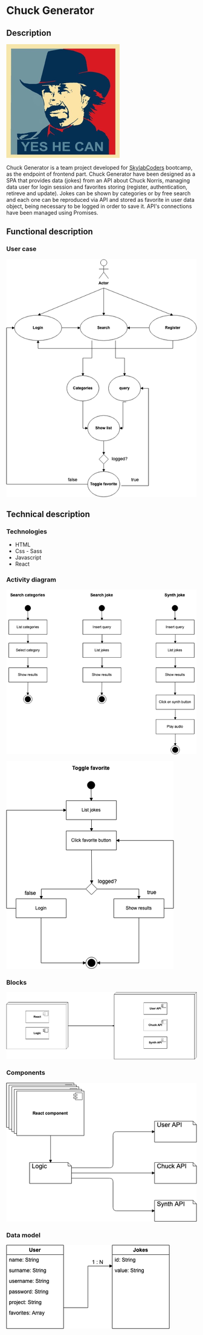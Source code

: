 # Chuck Generator

## Description
![Chuck Norris icon](assets/chuck_icon.png)

Chuck Generator is a team project developed for [SkylabCoders](https://www.skylabcoders.com) bootcamp, as the endpoint of frontend part. Chuck Generator have been designed as a SPA that provides data (jokes) from an API about Chuck Norris, managing data user for login session and favorites storing (register, authentication, retireve and update).
Jokes can be shown by categories or by free search and each one can be reproduced via API and stored as favorite in user data object, being necessary to be logged in order to save it. API's connections have been managed using Promises.

## Functional description
### User case
![User case](assets/user_case.png)

## Technical description
### Technologies
* HTML
* Css - Sass
* Javascript
* React

### Activity diagram
![Activity diagram](assets/activity_diagram_00.png)

![Activity diagram](assets/activity_diagram_01.png)

### Blocks
![UBlocks](assets/blocks.png)

### Components
![User case](assets/components.png)

### Data model
![UData model](assets/data_model.png)

